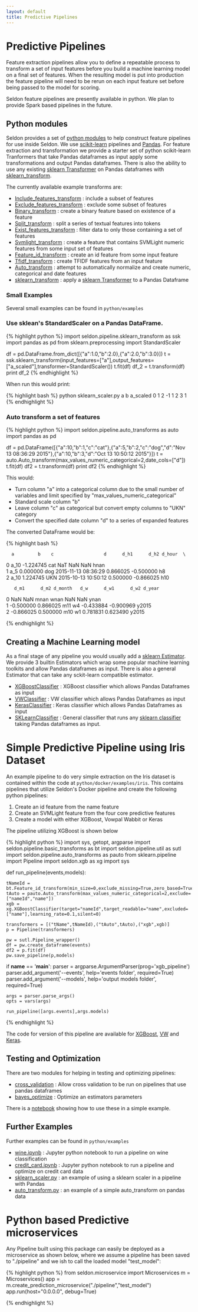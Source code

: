 ```yaml
---
layout: default
title: Predictive Pipelines
---
```


# Predictive Pipelines 
Feature extraction pipelines allow you to define a repeatable process to transform a set of input features before you build a machine learning model on a final set of features. When the resulting model is put into production the feature pipeline will need to be rerun on each input feature set before being passed to the model for scoring.

Seldon feature pipelines are presently available in python. We plan to provide Spark based pipelines in the future.

## Python modules
Seldon provides a set of [python modules](python-package.html) to help construct feature pipelines for use inside Seldon. We use [scikit-learn](http://scikit-learn.org/stable/) pipelines and [Pandas](http://pandas.pydata.org/). For feature extraction and transformation we provide a starter set of python scikit-learn Tranformers that take Pandas dataframes as input apply some transformations and output Pandas dataframes. There is also the ability to use any existing [sklearn Transformer](http://scikit-learn.org/stable/data_transforms.html) on Pandas dataframes with [sklearn_transform](python/seldon.pipeline.html#module-seldon.pipeline.sklearn_transform).

The currently available example transforms are:

 * [Include_features_transform](python/modules/seldon/pipeline/basic_transforms.html#Include_features_transform) : include a subset of features
 * [Exclude_features_transform](python/modules/seldon/pipeline/basic_transforms.html#Exclude_features_transform) : exclude some subset of features
 * [Binary_transform](python/modules/seldon/pipeline/basic_transforms.html#Binary_transform) : create a binary feature based on existence of a feature
 * [Split_transform](python/modules/seldon/pipeline/basic_transforms.html#Split_transform) : split a series of textual features into tokens
 * [Exist_features_transform](python/modules/seldon/pipeline/basic_transforms.html#Exist_features_transform) : filter data to only those containing a set of features
 * [Svmlight_transform](python/modules/seldon/pipeline/basic_transforms.html#Svmlight_transform) : create a feature that contains SVMLight numeric features from some input set of features
 * [Feature_id_transform](python/modules/seldon/pipeline/basic_transforms.html#Feature_id_transform) : create an id feature from some input feature
 * [Tfidf_transform](python/seldon.pipeline.html#module-seldon.pipeline.tfidf_transform) : create TFIDF features from an input feature
 * [Auto_transform](python/seldon.pipeline.html#module-seldon.pipeline.auto_transforms) : attempt to automatically normalize and create numeric, categorical and date features
 * [sklearn_transform](python/seldon.pipeline.html#module-seldon.pipeline.sklearn_transform) : apply a [sklearn Transformer](http://scikit-learn.org/stable/data_transforms.html) to a Pandas Dataframe

### Small Examples

Several small examples can be found in `python/examples`

### Use sklean's StandardScaler on a Pandas DataFrame.

{% highlight python %}
import seldon.pipeline.sklearn_transform as ssk
import pandas as pd
from sklearn.preprocessing import StandardScaler

df = pd.DataFrame.from_dict([{"a":1.0,"b":2.0},{"a":2.0,"b":3.0}])
t = ssk.sklearn_transform(input_features=["a"],output_features=["a_scaled"],transformer=StandardScaler())
t.fit(df)
df_2 = t.transform(df)
print df_2
{% endhighlight %}

When run this would print:

{% highlight bash %}
python sklearn_scaler.py 
   a  b  a_scaled
0  1  2        -1
1  2  3         1
{% endhighlight %}

### Auto transform a set of features

{% highlight python %}
import seldon.pipeline.auto_transforms as auto
import pandas as pd

df = pd.DataFrame([{"a":10,"b":1,"c":"cat"},{"a":5,"b":2,"c":"dog","d":"Nov 13 08:36:29 2015"},{"a":10,"b":3,"d":"Oct 13 10:50:12 2015"}])
t = auto.Auto_transform(max_values_numeric_categorical=2,date_cols=["d"])
t.fit(df)
df2 = t.transform(df)
print df2
{% endhighlight %}

 This would:

 * Turn column "a" into a categorical column due to the small number of variables and limit specified by "max_values_numeric_categorical"
 * Standard scale column "b"
 * Leave column "c" as categorical but convert empty columns to "UKN" category
 * Convert the specified date column "d" to a series of expanded features

 The converted DataFrame would be:

{% highlight bash %}

      a         b    c                   d      d_h1      d_h2 d_hour  \
0  a_10 -1.224745  cat                 NaT       NaN       NaN   hnan   
1   a_5  0.000000  dog 2015-11-13 08:36:29  0.866025 -0.500000     h8   
2  a_10  1.224745  UKN 2015-10-13 10:50:12  0.500000 -0.866025    h10   

       d_m1      d_m2 d_month   d_w      d_w1      d_w2 d_year  
0       NaN       NaN    mnan  wnan       NaN       NaN   ynan  
1 -0.500000  0.866025     m11    w4 -0.433884 -0.900969  y2015  
2 -0.866025  0.500000     m10    w1  0.781831  0.623490  y2015

{% endhighlight %}

## Creating a Machine Learning model
As a final stage of any pipeline you would usually add a [sklearn Estimator](http://scikit-learn.org/stable/modules/generated/sklearn.base.BaseEstimator.html). We provide 3 builtin Estimators which wrap some popular machine learning toolkits and allow Pandas dataframes as input. There is also a general Estimator that can take any sckit-learn compatible estimator.

 * [XGBoostClassifier](python/seldon.html#module-seldon.xgb) : XGBoost classifier which allows Pandas Dataframes as input
 * [VWClassifier](python/seldon.html#module-seldon.vw) : VW classifier which allows Pandas Dataframes as input
 * [KerasClassifier](python/seldon.html#module-seldon.keras) : Keras classifier which allows Pandas Dataframes as input
 * [SKLearnClassifier](python/seldon.html#module-seldon.sklearn_estimator) : General classifier that runs any [sklearn classifier](http://scikit-learn.org/stable/supervised_learning.html) taking Pandas dataframes as input.

# Simple Predictive Pipeline using Iris Dataset
An example pipeline to do very simple extraction on the Iris dataset is contained within the code at `python/docker/examples/iris`. This contains pipelines that utilize Seldon's Docker pipeline and create the following python pipelines:

 1. Create an id feature from the name feature
 1. Create an SVMLight feature from the four core predictive features
 1. Create a model with either XGBoost, Vowpal Wabbit or Keras

The pipeline utilizing XGBoost is shown below

{% highlight python %}
import sys, getopt, argparse
import seldon.pipeline.basic_transforms as bt
import seldon.pipeline.util as sutl
import seldon.pipeline.auto_transforms as pauto
from sklearn.pipeline import Pipeline
import seldon.xgb as xg
import sys

def run_pipeline(events,models):

    tNameId = bt.Feature_id_transform(min_size=0,exclude_missing=True,zero_based=True,input_feature="name",output_feature="nameId")
    tAuto = pauto.Auto_transform(max_values_numeric_categorical=2,exclude=["nameId","name"])
    xgb = xg.XGBoostClassifier(target="nameId",target_readable="name",excluded=["name"],learning_rate=0.1,silent=0)

    transformers = [("tName",tNameId),("tAuto",tAuto),("xgb",xgb)]
    p = Pipeline(transformers)

    pw = sutl.Pipeline_wrapper()
    df = pw.create_dataframe(events)
    df2 = p.fit(df)
    pw.save_pipeline(p,models)


if __name__ == '__main__':
    parser = argparse.ArgumentParser(prog='xgb_pipeline')
    parser.add_argument('--events', help='events folder', required=True)
    parser.add_argument('--models', help='output models folder', required=True)

    args = parser.parse_args()
    opts = vars(args)

    run_pipeline([args.events],args.models)
{% endhighlight %}

The code for version of this pipeline are available for [XGBoost](https://github.com/SeldonIO/seldon-server/blob/master/docker/examples/iris/xgboost/xgb_pipeline.py), [VW](https://github.com/SeldonIO/seldon-server/blob/master/docker/examples/iris/xgboost/vw_pipeline.py) and [Keras](https://github.com/SeldonIO/seldon-server/blob/master/docker/examples/iris/xgboost/keras_pipeline.py).

## Testing and Optimization

There are two modules for helping in testing and optimizing pipelines:

 * [cross_validation](python/seldon.pipeline.html#module-seldon.pipeline.cross_validation) : Allow cross validation to be run on pipelines that use pandas dataframes
 * [bayes_optimize](python/seldon.pipeline.html#module-seldon.pipeline.bayes_optimize) : Optimize an estimators parameters

There is a [notebook](https://github.com/SeldonIO/seldon-server/blob/master/python/examples/credit_card.ipynb) showing how to use these in a simple example.


## Further Examples

Further examples can be found in ```python/examples```

 * [wine.ipynb](https://github.com/SeldonIO/seldon-server/blob/master/python/examples/wine.ipynb) : Jupyter python notebook to run a pipeline on wine classification
 * [credit_card.ipynb](https://github.com/SeldonIO/seldon-server/blob/master/python/examples/credit_card.ipynb) : Jupyter python notebook to run a pipeline and optimize on credit card data
 * [sklearn_scaler.py](https://github.com/SeldonIO/seldon-server/blob/master/python/examples/sklearn_scaler.py) : an example of using a sklearn scaler in a pipeline with Pandas
 * [auto_transform.py](https://github.com/SeldonIO/seldon-server/blob/master/python/examples/auto_transform.py) : an example of a simple auto_transform on pandas data


# Python based Predictive microservices<a name="microservice"></a>

Any Pipeline built using this package can easily be deployed as a microservice as shown below, where we assume a pipeline has been saved to "./pipeline" and we ish to call the loaded model "test_model":

{% highlight python %} 
from seldon.microservice import Microservices
m = Microservices()
app = m.create_prediction_microservice("./pipeline","test_model")
app.run(host="0.0.0.0", debug=True)

{% endhighlight %}





